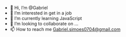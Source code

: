 - 👋 Hi, I’m @Gabriel
- 👀 I’m interested in get in a job
- 🌱 I’m currently learning JavaScript
- 💞️ I’m looking to collaborate on ...
- 📫 How to reach me Gabriel.simoes0704@gmail.com

<!---
Bokratos/Bokratos is a ✨ special ✨ repository because its `README.md` (this file) appears on your GitHub profile.
You can click the Preview link to take a look at your changes.
--->
